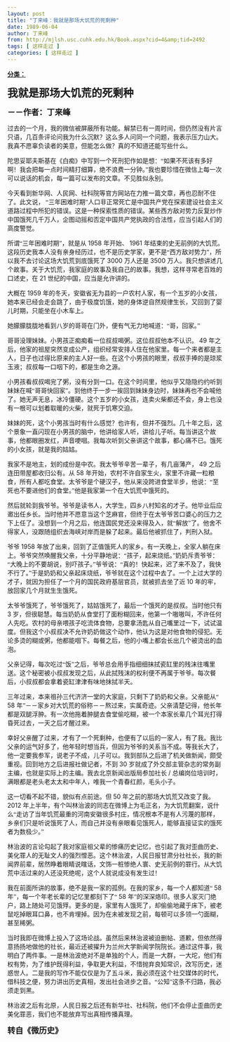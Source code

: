 ```yaml
---
layout: post
title: "丁来峰：我就是那场大饥荒的死剩种"
date: 1989-06-04
author: 丁来峰
from: http://mjlsh.usc.cuhk.edu.hk/Book.aspx?cid=4&amp;tid=2492
tags: [ 这样走过 ]
categories: [ 这样走过 ]
---
```


<div style="margin: 15px 10px 10px 0px;">
<div>
<span id="ctl00_ContentPlaceHolder1_chapter1_SubjectLabel" style="font-weight:bold;text-decoration:underline;">
   分类：
  </span>
</div>
<!--[if gte mso 9]><xml>
 <o:OfficeDocumentSettings>
  <o:AllowPNG/>
 </o:OfficeDocumentSettings>
</xml><![endif]-->
<!--[if gte mso 9]><xml>
 <w:WordDocument>
  <w:View>Normal</w:View>
  <w:Zoom>0</w:Zoom>
  <w:TrackMoves/>
  <w:TrackFormatting/>
  <w:PunctuationKerning/>
  <w:ValidateAgainstSchemas/>
  <w:SaveIfXMLInvalid>false</w:SaveIfXMLInvalid>
  <w:IgnoreMixedContent>false</w:IgnoreMixedContent>
  <w:AlwaysShowPlaceholderText>false</w:AlwaysShowPlaceholderText>
  <w:DoNotPromoteQF/>
  <w:LidThemeOther>EN-US</w:LidThemeOther>
  <w:LidThemeAsian>JA</w:LidThemeAsian>
  <w:LidThemeComplexScript>X-NONE</w:LidThemeComplexScript>
  <w:Compatibility>
   <w:BreakWrappedTables/>
   <w:SnapToGridInCell/>
   <w:WrapTextWithPunct/>
   <w:UseAsianBreakRules/>
   <w:DontGrowAutofit/>
   <w:SplitPgBreakAndParaMark/>
   <w:EnableOpenTypeKerning/>
   <w:DontFlipMirrorIndents/>
   <w:OverrideTableStyleHps/>
   <w:UseFELayout/>
  </w:Compatibility>
  <m:mathPr>
   <m:mathFont m:val="Cambria Math"/>
   <m:brkBin m:val="before"/>
   <m:brkBinSub m:val="&#45;-"/>
   <m:smallFrac m:val="off"/>
   <m:dispDef/>
   <m:lMargin m:val="0"/>
   <m:rMargin m:val="0"/>
   <m:defJc m:val="centerGroup"/>
   <m:wrapIndent m:val="1440"/>
   <m:intLim m:val="subSup"/>
   <m:naryLim m:val="undOvr"/>
  </m:mathPr></w:WordDocument>
</xml><![endif]-->
<!--[if gte mso 9]><xml>
 <w:LatentStyles DefLockedState="false" DefUnhideWhenUsed="true"
  DefSemiHidden="true" DefQFormat="false" DefPriority="99"
  LatentStyleCount="276">
  <w:LsdException Locked="false" Priority="0" SemiHidden="false"
   UnhideWhenUsed="false" QFormat="true" Name="Normal"/>
  <w:LsdException Locked="false" Priority="9" SemiHidden="false"
   UnhideWhenUsed="false" QFormat="true" Name="heading 1"/>
  <w:LsdException Locked="false" Priority="9" QFormat="true" Name="heading 2"/>
  <w:LsdException Locked="false" Priority="9" QFormat="true" Name="heading 3"/>
  <w:LsdException Locked="false" Priority="9" QFormat="true" Name="heading 4"/>
  <w:LsdException Locked="false" Priority="9" QFormat="true" Name="heading 5"/>
  <w:LsdException Locked="false" Priority="9" QFormat="true" Name="heading 6"/>
  <w:LsdException Locked="false" Priority="9" QFormat="true" Name="heading 7"/>
  <w:LsdException Locked="false" Priority="9" QFormat="true" Name="heading 8"/>
  <w:LsdException Locked="false" Priority="9" QFormat="true" Name="heading 9"/>
  <w:LsdException Locked="false" Priority="39" Name="toc 1"/>
  <w:LsdException Locked="false" Priority="39" Name="toc 2"/>
  <w:LsdException Locked="false" Priority="39" Name="toc 3"/>
  <w:LsdException Locked="false" Priority="39" Name="toc 4"/>
  <w:LsdException Locked="false" Priority="39" Name="toc 5"/>
  <w:LsdException Locked="false" Priority="39" Name="toc 6"/>
  <w:LsdException Locked="false" Priority="39" Name="toc 7"/>
  <w:LsdException Locked="false" Priority="39" Name="toc 8"/>
  <w:LsdException Locked="false" Priority="39" Name="toc 9"/>
  <w:LsdException Locked="false" Priority="35" QFormat="true" Name="caption"/>
  <w:LsdException Locked="false" Priority="10" SemiHidden="false"
   UnhideWhenUsed="false" QFormat="true" Name="Title"/>
  <w:LsdException Locked="false" Priority="0" Name="Default Paragraph Font"/>
  <w:LsdException Locked="false" Priority="11" SemiHidden="false"
   UnhideWhenUsed="false" QFormat="true" Name="Subtitle"/>
  <w:LsdException Locked="false" Priority="22" SemiHidden="false"
   UnhideWhenUsed="false" QFormat="true" Name="Strong"/>
  <w:LsdException Locked="false" Priority="20" SemiHidden="false"
   UnhideWhenUsed="false" QFormat="true" Name="Emphasis"/>
  <w:LsdException Locked="false" Priority="59" SemiHidden="false"
   UnhideWhenUsed="false" Name="Table Grid"/>
  <w:LsdException Locked="false" UnhideWhenUsed="false" Name="Placeholder Text"/>
  <w:LsdException Locked="false" Priority="1" SemiHidden="false"
   UnhideWhenUsed="false" QFormat="true" Name="No Spacing"/>
  <w:LsdException Locked="false" Priority="60" SemiHidden="false"
   UnhideWhenUsed="false" Name="Light Shading"/>
  <w:LsdException Locked="false" Priority="61" SemiHidden="false"
   UnhideWhenUsed="false" Name="Light List"/>
  <w:LsdException Locked="false" Priority="62" SemiHidden="false"
   UnhideWhenUsed="false" Name="Light Grid"/>
  <w:LsdException Locked="false" Priority="63" SemiHidden="false"
   UnhideWhenUsed="false" Name="Medium Shading 1"/>
  <w:LsdException Locked="false" Priority="64" SemiHidden="false"
   UnhideWhenUsed="false" Name="Medium Shading 2"/>
  <w:LsdException Locked="false" Priority="65" SemiHidden="false"
   UnhideWhenUsed="false" Name="Medium List 1"/>
  <w:LsdException Locked="false" Priority="66" SemiHidden="false"
   UnhideWhenUsed="false" Name="Medium List 2"/>
  <w:LsdException Locked="false" Priority="67" SemiHidden="false"
   UnhideWhenUsed="false" Name="Medium Grid 1"/>
  <w:LsdException Locked="false" Priority="68" SemiHidden="false"
   UnhideWhenUsed="false" Name="Medium Grid 2"/>
  <w:LsdException Locked="false" Priority="69" SemiHidden="false"
   UnhideWhenUsed="false" Name="Medium Grid 3"/>
  <w:LsdException Locked="false" Priority="70" SemiHidden="false"
   UnhideWhenUsed="false" Name="Dark List"/>
  <w:LsdException Locked="false" Priority="71" SemiHidden="false"
   UnhideWhenUsed="false" Name="Colorful Shading"/>
  <w:LsdException Locked="false" Priority="72" SemiHidden="false"
   UnhideWhenUsed="false" Name="Colorful List"/>
  <w:LsdException Locked="false" Priority="73" SemiHidden="false"
   UnhideWhenUsed="false" Name="Colorful Grid"/>
  <w:LsdException Locked="false" Priority="60" SemiHidden="false"
   UnhideWhenUsed="false" Name="Light Shading Accent 1"/>
  <w:LsdException Locked="false" Priority="61" SemiHidden="false"
   UnhideWhenUsed="false" Name="Light List Accent 1"/>
  <w:LsdException Locked="false" Priority="62" SemiHidden="false"
   UnhideWhenUsed="false" Name="Light Grid Accent 1"/>
  <w:LsdException Locked="false" Priority="63" SemiHidden="false"
   UnhideWhenUsed="false" Name="Medium Shading 1 Accent 1"/>
  <w:LsdException Locked="false" Priority="64" SemiHidden="false"
   UnhideWhenUsed="false" Name="Medium Shading 2 Accent 1"/>
  <w:LsdException Locked="false" Priority="65" SemiHidden="false"
   UnhideWhenUsed="false" Name="Medium List 1 Accent 1"/>
  <w:LsdException Locked="false" UnhideWhenUsed="false" Name="Revision"/>
  <w:LsdException Locked="false" Priority="34" SemiHidden="false"
   UnhideWhenUsed="false" QFormat="true" Name="List Paragraph"/>
  <w:LsdException Locked="false" Priority="29" SemiHidden="false"
   UnhideWhenUsed="false" QFormat="true" Name="Quote"/>
  <w:LsdException Locked="false" Priority="30" SemiHidden="false"
   UnhideWhenUsed="false" QFormat="true" Name="Intense Quote"/>
  <w:LsdException Locked="false" Priority="66" SemiHidden="false"
   UnhideWhenUsed="false" Name="Medium List 2 Accent 1"/>
  <w:LsdException Locked="false" Priority="67" SemiHidden="false"
   UnhideWhenUsed="false" Name="Medium Grid 1 Accent 1"/>
  <w:LsdException Locked="false" Priority="68" SemiHidden="false"
   UnhideWhenUsed="false" Name="Medium Grid 2 Accent 1"/>
  <w:LsdException Locked="false" Priority="69" SemiHidden="false"
   UnhideWhenUsed="false" Name="Medium Grid 3 Accent 1"/>
  <w:LsdException Locked="false" Priority="70" SemiHidden="false"
   UnhideWhenUsed="false" Name="Dark List Accent 1"/>
  <w:LsdException Locked="false" Priority="71" SemiHidden="false"
   UnhideWhenUsed="false" Name="Colorful Shading Accent 1"/>
  <w:LsdException Locked="false" Priority="72" SemiHidden="false"
   UnhideWhenUsed="false" Name="Colorful List Accent 1"/>
  <w:LsdException Locked="false" Priority="73" SemiHidden="false"
   UnhideWhenUsed="false" Name="Colorful Grid Accent 1"/>
  <w:LsdException Locked="false" Priority="60" SemiHidden="false"
   UnhideWhenUsed="false" Name="Light Shading Accent 2"/>
  <w:LsdException Locked="false" Priority="61" SemiHidden="false"
   UnhideWhenUsed="false" Name="Light List Accent 2"/>
  <w:LsdException Locked="false" Priority="62" SemiHidden="false"
   UnhideWhenUsed="false" Name="Light Grid Accent 2"/>
  <w:LsdException Locked="false" Priority="63" SemiHidden="false"
   UnhideWhenUsed="false" Name="Medium Shading 1 Accent 2"/>
  <w:LsdException Locked="false" Priority="64" SemiHidden="false"
   UnhideWhenUsed="false" Name="Medium Shading 2 Accent 2"/>
  <w:LsdException Locked="false" Priority="65" SemiHidden="false"
   UnhideWhenUsed="false" Name="Medium List 1 Accent 2"/>
  <w:LsdException Locked="false" Priority="66" SemiHidden="false"
   UnhideWhenUsed="false" Name="Medium List 2 Accent 2"/>
  <w:LsdException Locked="false" Priority="67" SemiHidden="false"
   UnhideWhenUsed="false" Name="Medium Grid 1 Accent 2"/>
  <w:LsdException Locked="false" Priority="68" SemiHidden="false"
   UnhideWhenUsed="false" Name="Medium Grid 2 Accent 2"/>
  <w:LsdException Locked="false" Priority="69" SemiHidden="false"
   UnhideWhenUsed="false" Name="Medium Grid 3 Accent 2"/>
  <w:LsdException Locked="false" Priority="70" SemiHidden="false"
   UnhideWhenUsed="false" Name="Dark List Accent 2"/>
  <w:LsdException Locked="false" Priority="71" SemiHidden="false"
   UnhideWhenUsed="false" Name="Colorful Shading Accent 2"/>
  <w:LsdException Locked="false" Priority="72" SemiHidden="false"
   UnhideWhenUsed="false" Name="Colorful List Accent 2"/>
  <w:LsdException Locked="false" Priority="73" SemiHidden="false"
   UnhideWhenUsed="false" Name="Colorful Grid Accent 2"/>
  <w:LsdException Locked="false" Priority="60" SemiHidden="false"
   UnhideWhenUsed="false" Name="Light Shading Accent 3"/>
  <w:LsdException Locked="false" Priority="61" SemiHidden="false"
   UnhideWhenUsed="false" Name="Light List Accent 3"/>
  <w:LsdException Locked="false" Priority="62" SemiHidden="false"
   UnhideWhenUsed="false" Name="Light Grid Accent 3"/>
  <w:LsdException Locked="false" Priority="63" SemiHidden="false"
   UnhideWhenUsed="false" Name="Medium Shading 1 Accent 3"/>
  <w:LsdException Locked="false" Priority="64" SemiHidden="false"
   UnhideWhenUsed="false" Name="Medium Shading 2 Accent 3"/>
  <w:LsdException Locked="false" Priority="65" SemiHidden="false"
   UnhideWhenUsed="false" Name="Medium List 1 Accent 3"/>
  <w:LsdException Locked="false" Priority="66" SemiHidden="false"
   UnhideWhenUsed="false" Name="Medium List 2 Accent 3"/>
  <w:LsdException Locked="false" Priority="67" SemiHidden="false"
   UnhideWhenUsed="false" Name="Medium Grid 1 Accent 3"/>
  <w:LsdException Locked="false" Priority="68" SemiHidden="false"
   UnhideWhenUsed="false" Name="Medium Grid 2 Accent 3"/>
  <w:LsdException Locked="false" Priority="69" SemiHidden="false"
   UnhideWhenUsed="false" Name="Medium Grid 3 Accent 3"/>
  <w:LsdException Locked="false" Priority="70" SemiHidden="false"
   UnhideWhenUsed="false" Name="Dark List Accent 3"/>
  <w:LsdException Locked="false" Priority="71" SemiHidden="false"
   UnhideWhenUsed="false" Name="Colorful Shading Accent 3"/>
  <w:LsdException Locked="false" Priority="72" SemiHidden="false"
   UnhideWhenUsed="false" Name="Colorful List Accent 3"/>
  <w:LsdException Locked="false" Priority="73" SemiHidden="false"
   UnhideWhenUsed="false" Name="Colorful Grid Accent 3"/>
  <w:LsdException Locked="false" Priority="60" SemiHidden="false"
   UnhideWhenUsed="false" Name="Light Shading Accent 4"/>
  <w:LsdException Locked="false" Priority="61" SemiHidden="false"
   UnhideWhenUsed="false" Name="Light List Accent 4"/>
  <w:LsdException Locked="false" Priority="62" SemiHidden="false"
   UnhideWhenUsed="false" Name="Light Grid Accent 4"/>
  <w:LsdException Locked="false" Priority="63" SemiHidden="false"
   UnhideWhenUsed="false" Name="Medium Shading 1 Accent 4"/>
  <w:LsdException Locked="false" Priority="64" SemiHidden="false"
   UnhideWhenUsed="false" Name="Medium Shading 2 Accent 4"/>
  <w:LsdException Locked="false" Priority="65" SemiHidden="false"
   UnhideWhenUsed="false" Name="Medium List 1 Accent 4"/>
  <w:LsdException Locked="false" Priority="66" SemiHidden="false"
   UnhideWhenUsed="false" Name="Medium List 2 Accent 4"/>
  <w:LsdException Locked="false" Priority="67" SemiHidden="false"
   UnhideWhenUsed="false" Name="Medium Grid 1 Accent 4"/>
  <w:LsdException Locked="false" Priority="68" SemiHidden="false"
   UnhideWhenUsed="false" Name="Medium Grid 2 Accent 4"/>
  <w:LsdException Locked="false" Priority="69" SemiHidden="false"
   UnhideWhenUsed="false" Name="Medium Grid 3 Accent 4"/>
  <w:LsdException Locked="false" Priority="70" SemiHidden="false"
   UnhideWhenUsed="false" Name="Dark List Accent 4"/>
  <w:LsdException Locked="false" Priority="71" SemiHidden="false"
   UnhideWhenUsed="false" Name="Colorful Shading Accent 4"/>
  <w:LsdException Locked="false" Priority="72" SemiHidden="false"
   UnhideWhenUsed="false" Name="Colorful List Accent 4"/>
  <w:LsdException Locked="false" Priority="73" SemiHidden="false"
   UnhideWhenUsed="false" Name="Colorful Grid Accent 4"/>
  <w:LsdException Locked="false" Priority="60" SemiHidden="false"
   UnhideWhenUsed="false" Name="Light Shading Accent 5"/>
  <w:LsdException Locked="false" Priority="61" SemiHidden="false"
   UnhideWhenUsed="false" Name="Light List Accent 5"/>
  <w:LsdException Locked="false" Priority="62" SemiHidden="false"
   UnhideWhenUsed="false" Name="Light Grid Accent 5"/>
  <w:LsdException Locked="false" Priority="63" SemiHidden="false"
   UnhideWhenUsed="false" Name="Medium Shading 1 Accent 5"/>
  <w:LsdException Locked="false" Priority="64" SemiHidden="false"
   UnhideWhenUsed="false" Name="Medium Shading 2 Accent 5"/>
  <w:LsdException Locked="false" Priority="65" SemiHidden="false"
   UnhideWhenUsed="false" Name="Medium List 1 Accent 5"/>
  <w:LsdException Locked="false" Priority="66" SemiHidden="false"
   UnhideWhenUsed="false" Name="Medium List 2 Accent 5"/>
  <w:LsdException Locked="false" Priority="67" SemiHidden="false"
   UnhideWhenUsed="false" Name="Medium Grid 1 Accent 5"/>
  <w:LsdException Locked="false" Priority="68" SemiHidden="false"
   UnhideWhenUsed="false" Name="Medium Grid 2 Accent 5"/>
  <w:LsdException Locked="false" Priority="69" SemiHidden="false"
   UnhideWhenUsed="false" Name="Medium Grid 3 Accent 5"/>
  <w:LsdException Locked="false" Priority="70" SemiHidden="false"
   UnhideWhenUsed="false" Name="Dark List Accent 5"/>
  <w:LsdException Locked="false" Priority="71" SemiHidden="false"
   UnhideWhenUsed="false" Name="Colorful Shading Accent 5"/>
  <w:LsdException Locked="false" Priority="72" SemiHidden="false"
   UnhideWhenUsed="false" Name="Colorful List Accent 5"/>
  <w:LsdException Locked="false" Priority="73" SemiHidden="false"
   UnhideWhenUsed="false" Name="Colorful Grid Accent 5"/>
  <w:LsdException Locked="false" Priority="60" SemiHidden="false"
   UnhideWhenUsed="false" Name="Light Shading Accent 6"/>
  <w:LsdException Locked="false" Priority="61" SemiHidden="false"
   UnhideWhenUsed="false" Name="Light List Accent 6"/>
  <w:LsdException Locked="false" Priority="62" SemiHidden="false"
   UnhideWhenUsed="false" Name="Light Grid Accent 6"/>
  <w:LsdException Locked="false" Priority="63" SemiHidden="false"
   UnhideWhenUsed="false" Name="Medium Shading 1 Accent 6"/>
  <w:LsdException Locked="false" Priority="64" SemiHidden="false"
   UnhideWhenUsed="false" Name="Medium Shading 2 Accent 6"/>
  <w:LsdException Locked="false" Priority="65" SemiHidden="false"
   UnhideWhenUsed="false" Name="Medium List 1 Accent 6"/>
  <w:LsdException Locked="false" Priority="66" SemiHidden="false"
   UnhideWhenUsed="false" Name="Medium List 2 Accent 6"/>
  <w:LsdException Locked="false" Priority="67" SemiHidden="false"
   UnhideWhenUsed="false" Name="Medium Grid 1 Accent 6"/>
  <w:LsdException Locked="false" Priority="68" SemiHidden="false"
   UnhideWhenUsed="false" Name="Medium Grid 2 Accent 6"/>
  <w:LsdException Locked="false" Priority="69" SemiHidden="false"
   UnhideWhenUsed="false" Name="Medium Grid 3 Accent 6"/>
  <w:LsdException Locked="false" Priority="70" SemiHidden="false"
   UnhideWhenUsed="false" Name="Dark List Accent 6"/>
  <w:LsdException Locked="false" Priority="71" SemiHidden="false"
   UnhideWhenUsed="false" Name="Colorful Shading Accent 6"/>
  <w:LsdException Locked="false" Priority="72" SemiHidden="false"
   UnhideWhenUsed="false" Name="Colorful List Accent 6"/>
  <w:LsdException Locked="false" Priority="73" SemiHidden="false"
   UnhideWhenUsed="false" Name="Colorful Grid Accent 6"/>
  <w:LsdException Locked="false" Priority="19" SemiHidden="false"
   UnhideWhenUsed="false" QFormat="true" Name="Subtle Emphasis"/>
  <w:LsdException Locked="false" Priority="21" SemiHidden="false"
   UnhideWhenUsed="false" QFormat="true" Name="Intense Emphasis"/>
  <w:LsdException Locked="false" Priority="31" SemiHidden="false"
   UnhideWhenUsed="false" QFormat="true" Name="Subtle Reference"/>
  <w:LsdException Locked="false" Priority="32" SemiHidden="false"
   UnhideWhenUsed="false" QFormat="true" Name="Intense Reference"/>
  <w:LsdException Locked="false" Priority="33" SemiHidden="false"
   UnhideWhenUsed="false" QFormat="true" Name="Book Title"/>
  <w:LsdException Locked="false" Priority="37" Name="Bibliography"/>
  <w:LsdException Locked="false" Priority="39" QFormat="true" Name="TOC Heading"/>
 </w:LatentStyles>
</xml><![endif]-->
<!--[if gte mso 10]>
<style>
 /* Style Definitions */
table.MsoNormalTable
	{mso-style-name:"Table Normal";
	mso-tstyle-rowband-size:0;
	mso-tstyle-colband-size:0;
	mso-style-noshow:yes;
	mso-style-priority:99;
	mso-style-parent:"";
	mso-padding-alt:0in 5.4pt 0in 5.4pt;
	mso-para-margin:0in;
	mso-para-margin-bottom:.0001pt;
	mso-pagination:widow-orphan;
	font-size:10.0pt;
	font-family:"Times New Roman";}
</style>
<![endif]-->
<!--StartFragment-->
<p class="MsoNormal">
<o:p>
<b>
<font size="4">
</font>
</b>
</o:p>
</p>
<p class="MsoNormal">
<b>
<span lang="ZH-CN" style="font-family: 宋体;">
<font size="5">
     我就是那场大饥荒的死剩种
    </font>
</span>
<font size="4">
<o:p>
</o:p>
</font>
</b>
</p>
<p class="MsoNormal">
<b>
<font size="4">
<span lang="ZH-CN" style='font-family:宋体;mso-ascii-font-family:
"Times New Roman"'>
     －－作者：丁来峰
    </span>
<o:p>
</o:p>
</font>
</b>
</p>
<p class="MsoNormal">
<o:p>
</o:p>
</p>
<p class="MsoNormal">
<span lang="ZH-CN" style='font-family:宋体;mso-ascii-font-family:
"Times New Roman"'>
   过去的一个月，我的微信被屏蔽所有功能。解禁已有一周时间，但仍然没有片言只语，几百条评论问我为什么沉默？这么多人问同一个问题，我表示压力山大。我真不愿辜负读者的美意，但能怎么做？真的不知道还能写些什么。
  </span>
<o:p>
</o:p>
</p>
<p class="MsoNormal">
<span lang="ZH-CN" style='font-family:宋体;mso-ascii-font-family:
"Times New Roman"'>
   陀思妥耶夫斯基在《白痴》中写到一个死刑犯作如是想：“如果不死该有多好啊！我会把每一点时间精打细算，绝不浪费一分钟。”我也要珍惜在微信上每一次可以说话的机会，每一篇可以发布的文章。不见胜似永别。
  </span>
<o:p>
</o:p>
</p>
<p class="MsoNormal">
<span lang="ZH-CN" style='font-family:宋体;mso-ascii-font-family:
"Times New Roman"'>
   今天看到新华网、人民网、社科院等官方网站在力推一篇文章，再也忍耐不住了。此文说，
  </span>
<span lang="ZH-CN">
</span>
<span lang="ZH-CN" style='font-family:宋体;mso-ascii-font-family:
"Times New Roman"'>
   “三年困难时期”人口非正常死亡是中国共产党在探索建设社会主义道路过程中所犯的错误。这是一种探索性质的错误。某些西方敌对势力反复炒作中国饿死几千万人，企图动摇和否定中国共产党执政的合法性，应当引起人们的高度警觉。
  </span>
<o:p>
</o:p>
</p>
<p class="MsoNormal">
<span lang="ZH-CN" style='font-family:宋体;mso-ascii-font-family:
"Times New Roman"'>
   所谓“三年困难时期”，就是从
  </span>
  1958
  <span lang="ZH-CN" style='font-family:
宋体;mso-ascii-font-family:"Times New Roman"'>
   年开始、
  </span>
  1961
  <span lang="ZH-CN" style='font-family:宋体;mso-ascii-font-family:"Times New Roman"'>
   年结束的史无前例的大饥荒。这段历史我本人没有亲身经历过，也不是历史学家，更不是“西方敌对势力”，所以我不去讨论这场大饥荒到底饿死了
  </span>
  3000
  <span lang="ZH-CN" style='font-family:宋体;mso-ascii-font-family:"Times New Roman"'>
   万人还是
  </span>
  3500
  <span lang="ZH-CN" style='font-family:宋体;mso-ascii-font-family:"Times New Roman"'>
   万人。我只想讲述几个故事。关于大饥荒，我家庭的故事及我自己的故事。我想，这样寻常老百姓的口述史，在
  </span>
  21
  <span lang="ZH-CN" style='font-family:宋体;mso-ascii-font-family:"Times New Roman"'>
   世纪的中国，应当是允许讲的。
  </span>
<o:p>
</o:p>
</p>
<p class="MsoNormal">
<span lang="ZH-CN" style='font-family:宋体;mso-ascii-font-family:
"Times New Roman"'>
   大概在
  </span>
  1959
  <span lang="ZH-CN" style='font-family:宋体;
mso-ascii-font-family:"Times New Roman"'>
   年的冬天，安徽省无为县的一户农村人家，有一个五岁的小女孩，她本来已经会走会跳了，由于极度饥饿，她的身体逆自然规律生长，又回到了婴儿时期，只能坐在小木车上。
  </span>
<o:p>
</o:p>
</p>
<p class="MsoNormal">
<span lang="ZH-CN" style='font-family:宋体;mso-ascii-font-family:
"Times New Roman"'>
   她朦朦胧胧地看到八岁的哥哥在门外，便有气无力地喊道：“哥，回家。”
  </span>
<o:p>
</o:p>
</p>
<p class="MsoNormal">
<span lang="ZH-CN" style='font-family:宋体;mso-ascii-font-family:
"Times New Roman"'>
   哥哥没理妹妹。小男孩正痴痴看一位叔叔喝粥。这位叔叔他本不认识。
  </span>
  49
  <span lang="ZH-CN" style='font-family:宋体;mso-ascii-font-family:"Times New Roman"'>
   年之后，他家的祖屋突然变成公产，组织经常安排人住在他家里。每一个来者都是主人，日子也过得比原来的主人好一些。在这个小男孩的眼里，叔叔手捧的是琼浆玉液；叔叔每一口咽下的，都是生命之源。
  </span>
<o:p>
</o:p>
</p>
<p class="MsoNormal">
<span lang="ZH-CN" style='font-family:宋体;mso-ascii-font-family:
"Times New Roman"'>
   小男孩看叔叔喝完了粥，没有分到一口。在这个时间里，他似乎又隐隐约约听到妹妹在喊“哥哥快回家”。到他终于一步一挨回到妹妹身边时，妹妹再也不会喊他了。她无声无息，冰冷僵硬。这个五岁的小女孩，连卖火柴都还不会，身上也没有一根可以划着取暖的火柴，就死于饥寒交迫。
  </span>
<o:p>
</o:p>
</p>
<p class="MsoNormal">
<span lang="ZH-CN" style='font-family:宋体;mso-ascii-font-family:
"Times New Roman"'>
   妹妹的死，这个小男孩当时有什么感觉？也许有，但并不强烈。几十年之后，这个景象一直闪现在小男孩的脑中，他讲给家人听，讲给儿子听。每当讲这个故事，他都眼圈发红，声音哽咽。我每次听到父亲讲这个故事，都心痛不已。饿死的小女孩，就是我的姑姑。
  </span>
<o:p>
</o:p>
</p>
<p class="MsoNormal">
<span lang="ZH-CN" style='font-family:宋体;mso-ascii-font-family:
"Times New Roman"'>
   我家不是地主，划的成份是中农。我太爷爷辛苦一辈子，有几亩薄产，
  </span>
  49
  <span lang="ZH-CN" style='font-family:宋体;mso-ascii-font-family:"Times New Roman"'>
   之后连田带屋都收归公有。从
  </span>
  58
  <span lang="ZH-CN" style='font-family:宋体;mso-ascii-font-family:"Times New Roman"'>
   年开始，农村不许自家生火，家里不许藏一粒粮食，所有人都吃食堂。太爷爷是个硬汉子，他从来没跨进食堂半步，他说：“至死也不要进他们的食堂。”他是我家第一个在大饥荒中饿死的。
  </span>
<o:p>
</o:p>
</p>
<p class="MsoNormal">
<span lang="ZH-CN" style='font-family:宋体;mso-ascii-font-family:
"Times New Roman"'>
   然后就轮到我爷爷。爷爷是读书人，大学生，四乡八村知名的才子。他毕业后应邀出任乡长。当时他并不愿意当这个芝麻官，但终于在太爷爷苦口婆心的压力之下上任了。没想到一个月之后，他连国民党还没来得及入，就“解放”了。他舍不得家人，没跟随组织去海峡对岸而是躲了起来。最后他被抓住了，判刑入狱。
  </span>
<o:p>
</o:p>
</p>
<p class="MsoNormal">
<span lang="ZH-CN" style='font-family:宋体;mso-ascii-font-family:
"Times New Roman"'>
   爷爷
  </span>
  1958
  <span lang="ZH-CN" style='font-family:宋体;
mso-ascii-font-family:"Times New Roman"'>
   年放了出来，回到了正值饿死人的家乡。有一天晚上，全家人躺在床上。爷爷突然唤醒我父亲，十分平静地说：“孩子，起来烧纸。”奶奶斥责爷爷：“大晚上的不要胡说，别吓孩子。”爷爷说：“真的！快起来，迟了来不及了，我快不行了。”于是奶奶和父亲起床烧纸，爷爷就在这个过程中去了。一个上过大学的才子，就因为担任了一个月的国民政府基层官员，就被抓去坐了近
  </span>
  10
  <span lang="ZH-CN" style='font-family:宋体;mso-ascii-font-family:"Times New Roman"'>
   年的牢，放回家几个月就生生饿死。
  </span>
<o:p>
</o:p>
</p>
<p class="MsoNormal">
<span lang="ZH-CN" style='font-family:宋体;mso-ascii-font-family:
"Times New Roman"'>
   太爷爷饿死了，爷爷饿死了，姑姑饿死了，最后一个饿死的是叔叔。当时他只有
  </span>
  3
  <span lang="ZH-CN" style='font-family:宋体;mso-ascii-font-family:"Times New Roman"'>
   岁，但很聪慧。每当奶奶从食堂打了面粉糊回来，他第一个嗷嗷叫，不许任何人先吃。农村的母亲喂孩子吃流体食物，总要拿汤匙从自己嘴里过一下，试试温度。但我这个小叔叔决不允许奶奶做这个动作，他认为这是对他食物的侵犯。无论多烫的糊或粥，他都能咽下。每餐之后，他的小嘴上都会长出几个被烫出的血泡。
  </span>
<o:p>
</o:p>
</p>
<p class="MsoNormal">
<span lang="ZH-CN" style='font-family:宋体;mso-ascii-font-family:
"Times New Roman"'>
   父亲记得，每次吃过“饭”之后，爷爷总会用手指细细抹拭瓷缸里的残沫往嘴里送。这个秘密被小叔叔发现之后，从此拭残沫的权利便不再属于爷爷。每次餐后，小叔叔都会拿着瓷缸津津有味地抹拭半天。
  </span>
<o:p>
</o:p>
</p>
<p class="MsoNormal">
<span lang="ZH-CN" style='font-family:宋体;mso-ascii-font-family:
"Times New Roman"'>
   三年过来，本来祖孙三代济济一堂的大家庭，只剩下了奶奶和父亲。父亲能从“
  </span>
  58
  <span lang="ZH-CN" style='font-family:宋体;mso-ascii-font-family:"Times New Roman"'>
   年”－－家乡对大饥荒的俗称－－熬过来，实属奇迹。父亲清楚记得，他长年都是双腿浮肿。有一次他拖着肿腿去食堂偷吃糊，被一个本家长辈几个耳光打得昏死过去，一天之后才醒过来。
  </span>
<o:p>
</o:p>
</p>
<p class="MsoNormal">
<span lang="ZH-CN" style='font-family:宋体;mso-ascii-font-family:
"Times New Roman"'>
   幸好父亲醒了过来，才有了一个死剩种，也便有了以后的一家人，有了我。我比父亲的运气好多了，他年轻时想当兵，但因为爷爷的关系当不成。等我长大了，他一定要我参军，说老子不成，儿子可以。我到部队之后进了机关做新闻，颇受重视。回到地方之后进报社做记者，不到
  </span>
  30
  <span lang="ZH-CN" style='font-family:宋体;mso-ascii-font-family:"Times New Roman"'>
   岁就成了外交部主管杂志的常务副主编，也就是实际上的主编。我去北京新闻出版局参加社长
  </span>
  /
  <span lang="ZH-CN" style='font-family:宋体;mso-ascii-font-family:"Times New Roman"'>
   总编岗位培训时，满眼都是老头老太太和中年人，唯我一个青春红颜，毛头小子。
  </span>
<o:p>
</o:p>
</p>
<p class="MsoNormal">
<span lang="ZH-CN" style='font-family:宋体;mso-ascii-font-family:
"Times New Roman"'>
   这一切看不起不错，貌似有点前途。但
  </span>
  50
  <span lang="ZH-CN" style='font-family:
宋体;mso-ascii-font-family:"Times New Roman"'>
   年之前的那场大饥荒又改变了我。
  </span>
  2012
  <span lang="ZH-CN" style='font-family:宋体;mso-ascii-font-family:"Times New Roman"'>
   年上半年，有个叫林治波的同志在微博上为毛正名，为大饥荒翻案，说什么“走访了当年饥荒最重的河南安徽很多村庄，情况根本不是有人污蔑的那样，乡亲们只是听说饿死了人，而自己并没有亲眼看见饿死人，能够直接证实的饿死者为数极少。”
  </span>
<o:p>
</o:p>
</p>
<p class="MsoNormal">
<span lang="ZH-CN" style='font-family:宋体;mso-ascii-font-family:
"Times New Roman"'>
   林治波的言论勾起了我对家庭祖父辈的惨痛历史记忆，也引起了我对歪曲历史、美化罪人的无耻文人的强烈憎恶。这个林治波，人民日报甘肃分社社长，我的新闻界前辈，居然睁着眼睛说瞎话，文饰一桩惨绝人寰、史无前例的罪行。从大饥荒中活过来的人还没死绝呢，这个人就说成没有发生过！
  </span>
<o:p>
</o:p>
</p>
<p class="MsoNormal">
<span lang="ZH-CN" style='font-family:宋体;mso-ascii-font-family:
"Times New Roman"'>
   我在前面所讲的故事，绝不是我一家的孤例。在我的家乡，每一个人都知道“
  </span>
  58
  <span lang="ZH-CN" style='font-family:宋体;mso-ascii-font-family:"Times New Roman"'>
   年”，每一个年老长辈的记忆里都刻下了“
  </span>
  58
  <span lang="ZH-CN" style='font-family:宋体;mso-ascii-font-family:"Times New Roman"'>
   年”的深深烙印。很多人家灭门绝户，路上随处可见饿殍。更多的是，家里有人饿死了，却偷偷地藏于床下，被老鼠吃掉眼耳口鼻，也不肯埋掉。因为在未被发现之前，每顿可以多领一勺面糊，甚至稀粥。
  </span>
<o:p>
</o:p>
</p>
<p class="MsoNormal">
<span lang="ZH-CN" style='font-family:宋体;mso-ascii-font-family:
"Times New Roman"'>
   当时我即在微博上投入了这场论战。虽然后来林治波被迫删帖、道歉，但依然得意扬扬地做他的社长，最近还被擢升为兰州大学新闻学院院长。通过这件事，我明白了两件事。一是林治波绝对不是单独的个人，而是一大群，一大坨，他们有权有势，为了维护既得利益，争取更大利益，不惜抛弃良知常识，改写历史，迷惑世人。二是我的写作不能仅仅是为了五斗米，我必须在这个社交媒体的时代，借科技之便，努力讲出历史真相，发出社会进步之音。“公知”这条不归路，我必须走到黑。
  </span>
<o:p>
</o:p>
</p>
<p class="MsoNormal">
<span lang="ZH-CN" style='font-family:宋体;mso-ascii-font-family:
"Times New Roman"'>
   林治波之后有北原，人民日报之后还有新华社、社科院，他们不会停止歪曲历史美化罪恶，我们也不能放弃写出真相传播真理。
  </span>
<o:p>
</o:p>
</p>
<p class="MsoNormal">
<o:p>
<b>
<font size="4">
</font>
</b>
</o:p>
</p>
<p class="MsoNormal">
<span lang="ZH-CN" style='font-family:宋体;mso-ascii-font-family:
"Times New Roman"'>
<b>
<font size="4">
     转自《微历史》
    </font>
</b>
</span>
<o:p>
</o:p>
</p>
<!--EndFragment-->
</div>
